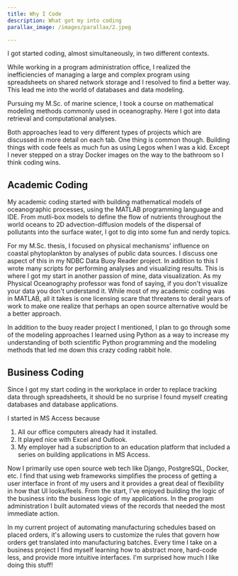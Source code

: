 ```yaml
---
title: Why I Code
description: What got my into coding
parallax_image: /images/parallax/2.jpeg

---
```


I got started coding, almost simultaneously, in two different contexts.

While working in a program administration office, I realized the inefficiencies of managing a large and complex program using spreadsheets on shared network storage and I resolved to find a better way. This lead me into the world of databases and data modeling.

Pursuing my M.Sc. of marine science, I took a course on mathematical modeling methods commonly used in oceanography. Here I got into data retrieval and computational analyses.

Both approaches lead to very different types of projects which are discussed in more detail on each tab. One thing is common though. Building things with code feels as much fun as using Legos when I was a kid. Except I never stepped on a stray Docker images on the way to the bathroom so I think coding wins.

## Academic Coding

My academic coding started with building mathematical models of oceanographic processes, using the MATLAB programming language and IDE. From mutli-box models to define the flow of nutrients throughout the world oceans to 2D advection-diffusion models of the dispersal of pollutants into the surface water, I got to dig into some fun and nerdy topics.

For my M.Sc. thesis, I focused on physical mechanisms' influence on coastal phytoplankton by analyses of public data sources. I discuss one aspect of this in my NDBC Data Buoy Reader project. In addition to this I wrote many scripts for performing analyses and visualizing results. This is where I got my start in another passion of mine, data visualization. As my Physical Oceanography professor was fond of saying, if you don't visualize your data you don't understand it. While most of my academic coding was in MATLAB, all it takes is one licensing scare that threatens to derail years of work to make one realize that perhaps an open source alternative would be a better approach.

In addition to the buoy reader project I mentioned, I plan to go through some of the modeling approaches I learned using Python as a way to increase my understanding of both scientific Python programming and the modeling methods that led me down this crazy coding rabbit hole.

## Business Coding 
Since I got my start coding in the workplace in order to replace tracking data through spreadsheets, it should be no surprise I found myself creating databases and database applications.

I started in MS Access because

1. All our office computers already had it installed.
2. It played nice with Excel and Outlook.
3. My employer had a subscription to an education platform that included a series on building applications in MS Access.

Now I primarily use open source web tech like Django, PostgreSQL, Docker, etc. I find that using web frameworks simplifies the process of getting a user interface in front of my users and it provides a great deal of flexibility in how that UI looks/feels. From the start, I've enjoyed building the logic of the business into the business logic of my applications. In the program administration I built automated views of the records that needed the most immediate action.

In my current project of automating manufacturing schedules based on placed orders, it's allowing users to customize the rules that govern how orders get translated into manufacturing batches. Every time I take on a business project I find myself learning how to abstract more, hard-code less, and provide more intuitive interfaces. I'm surprised how much I like doing this stuff!